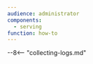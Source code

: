 ```yaml
---
audience: administrator
components:
  - serving
function: how-to
---
```


--8<-- "collecting-logs.md"
